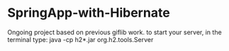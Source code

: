 # SpringApp-with-Hibernate
Ongoing project based on previous giflib work.
to start your server, in the terminal type:
java -cp h2*.jar org.h2.tools.Server

